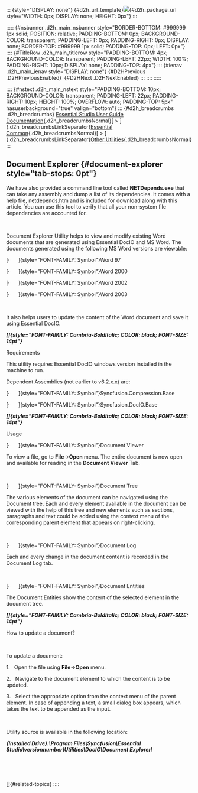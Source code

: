 ::: {style="DISPLAY: none"}
[](ms-xhelp:///?Id=d2h_url_template){#d2h_url_template}![](!package_url!){#d2h_package_url style="WIDTH: 0px; DISPLAY: none; HEIGHT: 0px"}
:::

::::: {#nsbanner .d2h_main_nsbanner style="BORDER-BOTTOM: #999999 1px solid; POSITION: relative; PADDING-BOTTOM: 0px; BACKGROUND-COLOR: transparent; PADDING-LEFT: 0px; PADDING-RIGHT: 0px; DISPLAY: none; BORDER-TOP: #999999 1px solid; PADDING-TOP: 0px; LEFT: 0px"}
:::: {#TitleRow .d2h_main_titlerow style="PADDING-BOTTOM: 4px; BACKGROUND-COLOR: transparent; PADDING-LEFT: 22px; WIDTH: 100%; PADDING-RIGHT: 10px; DISPLAY: none; PADDING-TOP: 4px"}
::: {#ienav .d2h_main_ienav style="DISPLAY: none"}
[](ms-xhelp:///?Id=ef7b5026-b16b-412a-bc84-639f337f38f8){#D2HPrevious .D2HPreviousEnabled}  [](ms-xhelp:///?Id=32ad1b6d-d8a5-4ed0-b280-d1375fc2204b){#D2HNext .D2HNextEnabled}
:::
::::
:::::

:::: {#nstext .d2h_main_nstext style="PADDING-BOTTOM: 10px; BACKGROUND-COLOR: transparent; PADDING-LEFT: 22px; PADDING-RIGHT: 10px; HEIGHT: 100%; OVERFLOW: auto; PADDING-TOP: 5px" hasuserbackground="true" valign="bottom"}
::: {#d2h_breadcrumbs .d2h_breadcrumbs}
[Essential Studio User Guide Documentation](ms-xhelp:///?Id=12457748-09e3-4d74-a240-8e049cedf030){.d2h_breadcrumbsNormal}[ \> ]{.d2h_breadcrumbsLinkSeparator}[Essential Common](ms-xhelp:///?Id=2bfe10b6-fac1-4f91-a173-04db314f10c3){.d2h_breadcrumbsNormal}[ \> ]{.d2h_breadcrumbsLinkSeparator}[Other Utilities](ms-xhelp:///?Id=a8cc7430-cdfc-4de3-a351-6b323ce09ef1){.d2h_breadcrumbsNormal}
:::

## Document Explorer {#document-explorer style="tab-stops: 0pt"}

We have also provided a command line tool called **NETDepends.exe** that can take any assembly and dump a list of its dependencies. It comes with a help file, netdepends.htm and is included for download along with this article. You can use this tool to verify that all your non-system file dependencies are accounted for.

 

Document Explorer Utility helps to view and modify existing Word documents that are generated using Essential DocIO and MS Word. The documents generated using the following MS Word versions are viewable:

[·      ]{style="FONT-FAMILY: Symbol"}Word 97

[·      ]{style="FONT-FAMILY: Symbol"}Word 2000

[·      ]{style="FONT-FAMILY: Symbol"}Word 2002

[·      ]{style="FONT-FAMILY: Symbol"}Word 2003

 

It also helps users to update the content of the Word document and save it using Essential DocIO.

***[]{style="FONT-FAMILY: Cambria-BoldItalic; COLOR: black; FONT-SIZE: 14pt"}*** 

Requirements

This utility requires Essential DocIO windows version installed in the machine to run.

Dependent Assemblies (not earlier to v6.2.x.x) are:

[·      ]{style="FONT-FAMILY: Symbol"}Syncfusion.Compression.Base

[·      ]{style="FONT-FAMILY: Symbol"}Syncfusion.DocIO.Base

***[]{style="FONT-FAMILY: Cambria-BoldItalic; COLOR: black; FONT-SIZE: 14pt"}*** 

Usage

[·      ]{style="FONT-FAMILY: Symbol"}Document Viewer

To view a file, go to **File**-\>**Open** menu. The entire document is now open and available for reading in the **Document Viewer** Tab.

 

[·      ]{style="FONT-FAMILY: Symbol"}Document Tree

The various elements of the document can be navigated using the Document tree. Each and every element available in the document can be viewed with the help of this tree and new elements such as sections, paragraphs and text could be added using the context menu of the corresponding parent element that appears on right-clicking.

 

[·      ]{style="FONT-FAMILY: Symbol"}Document Log

Each and every change in the document content is recorded in the Document Log tab.

 

[·      ]{style="FONT-FAMILY: Symbol"}Document Entities

The Document Entities show the content of the selected element in the document tree.

***[]{style="FONT-FAMILY: Cambria-BoldItalic; COLOR: black; FONT-SIZE: 14pt"}*** 

How to update a document?

 

To update a document:

1.   Open the file using **File**-\>**Open** menu.

2.   Navigate to the document element to which the content is to be updated.

3.   Select the appropriate option from the context menu of the parent element. In case of appending a text, a small dialog box appears, which takes the text to be appended as the input.

 

Utility source is available in the following location:

***{Installed Drive}:\\Program Files\\Syncfusion\\Essential Studio\\versionnumber\\Utilities\\DocIO\\Document Explorer\\***

 

 

[]{#related-topics}
::::

